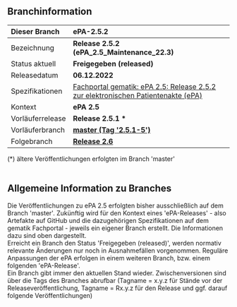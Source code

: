## Branchinformation

|Dieser Branch|ePA-2.5.2|
|:----|:----|
| Bezeichnung  | __Release 2.5.2__ </br> __(ePA_2.5_Maintenance_22.3)__   |
| Status aktuell | __Freigegeben (released)__      |
| Releasedatum    | __06.12.2022__    |
| Spezifikationen| [Fachportal gematik: ePA 2.5: Release 2.5.2 zur elektronischen Patientenakte (ePA)](https://fachportal.gematik.de/schnelleinstieg/downloadcenter/releases#c6735)|
| Kontext| __ePA 2.5__|
| Vorläuferrelease| __Release 2.5.1__ __*__|
| Vorläuferbranch | [**master (Tag '2.5.1-5')**](https://github.com/gematik/api-ePA/tree/2.5.1-5)|
| Folgebranch | [__Release 2.6__](https://github.com/gematik/api-ePA/tree/ePA-2.6)|

(*) ältere Veröffentlichungen erfolgten im Branch 'master'
</br>
</br>

## Allgemeine Information zu Branches
Die Veröffentlichungen zu ePA 2.5 erfolgten bisher ausschließlich auf dem Branch 'master'.
Zukünftig wird für den Kontext eines 'ePA-Releases' - also Artefakte auf GitHub und die dazugehörigen Spezifikationen auf dem gematik Fachportal - jeweils ein eigener Branch erstellt. Die Informationen dazu sind oben dargestellt.</br> 
Erreicht ein Branch den Status 'Freigegeben (released)', werden normativ relevante Änderungen nur noch in Ausnahmefällen vorgenommen. Reguläre Anpassungen der ePA erfolgen in einem weiteren Branch, bzw. einem folgenden 'ePA-Release'.</br>
Ein Branch gibt immer den aktuellen Stand wieder. Zwischenversionen sind über die Tags des Branches abrufbar (Tagname = x.y.z für Stände vor der Releaseveröffentlichung, Tagname = Rx.y.z für den Release und ggf. darauf folgende Veröffentlichungen)